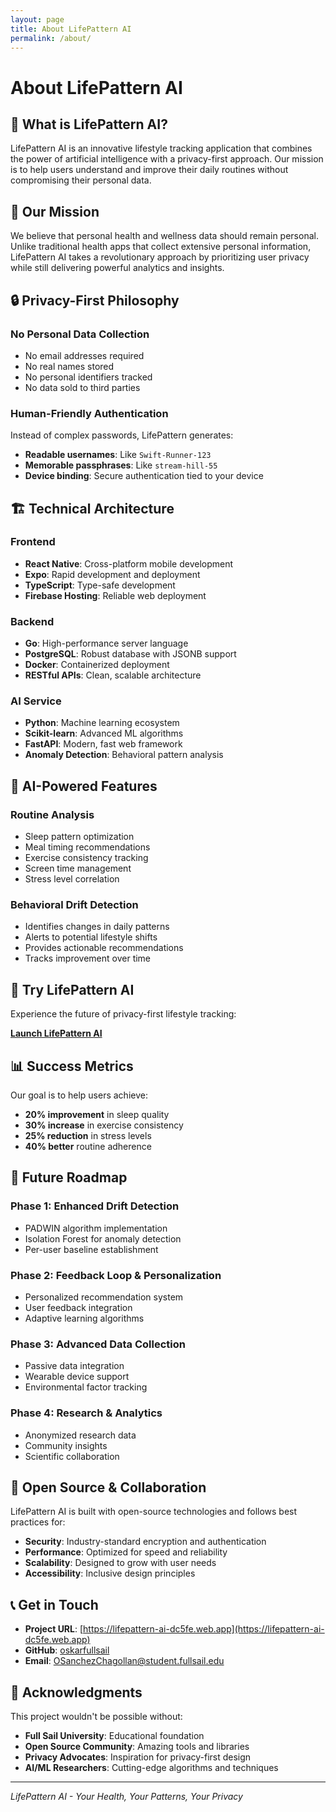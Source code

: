 ```yaml
---
layout: page
title: About LifePattern AI
permalink: /about/
---
```


# About LifePattern AI

## 🧠 What is LifePattern AI?

LifePattern AI is an innovative lifestyle tracking application that combines the power of artificial intelligence with a privacy-first approach. Our mission is to help users understand and improve their daily routines without compromising their personal data.

## 🎯 Our Mission

We believe that personal health and wellness data should remain personal. Unlike traditional health apps that collect extensive personal information, LifePattern AI takes a revolutionary approach by prioritizing user privacy while still delivering powerful analytics and insights.

## 🔒 Privacy-First Philosophy

### No Personal Data Collection
- No email addresses required
- No real names stored
- No personal identifiers tracked
- No data sold to third parties

### Human-Friendly Authentication
Instead of complex passwords, LifePattern generates:
- **Readable usernames**: Like `Swift-Runner-123`
- **Memorable passphrases**: Like `stream-hill-55`
- **Device binding**: Secure authentication tied to your device

## 🏗️ Technical Architecture

### Frontend
- **React Native**: Cross-platform mobile development
- **Expo**: Rapid development and deployment
- **TypeScript**: Type-safe development
- **Firebase Hosting**: Reliable web deployment

### Backend
- **Go**: High-performance server language
- **PostgreSQL**: Robust database with JSONB support
- **Docker**: Containerized deployment
- **RESTful APIs**: Clean, scalable architecture

### AI Service
- **Python**: Machine learning ecosystem
- **Scikit-learn**: Advanced ML algorithms
- **FastAPI**: Modern, fast web framework
- **Anomaly Detection**: Behavioral pattern analysis

## 🧠 AI-Powered Features

### Routine Analysis
- Sleep pattern optimization
- Meal timing recommendations
- Exercise consistency tracking
- Screen time management
- Stress level correlation

### Behavioral Drift Detection
- Identifies changes in daily patterns
- Alerts to potential lifestyle shifts
- Provides actionable recommendations
- Tracks improvement over time

## 🚀 Try LifePattern AI

Experience the future of privacy-first lifestyle tracking:

**[Launch LifePattern AI](https://lifepattern-ai-dc5fe.web.app)**

## 📊 Success Metrics

Our goal is to help users achieve:
- **20% improvement** in sleep quality
- **30% increase** in exercise consistency
- **25% reduction** in stress levels
- **40% better** routine adherence

## 🔮 Future Roadmap

### Phase 1: Enhanced Drift Detection
- PADWIN algorithm implementation
- Isolation Forest for anomaly detection
- Per-user baseline establishment

### Phase 2: Feedback Loop & Personalization
- Personalized recommendation system
- User feedback integration
- Adaptive learning algorithms

### Phase 3: Advanced Data Collection
- Passive data integration
- Wearable device support
- Environmental factor tracking

### Phase 4: Research & Analytics
- Anonymized research data
- Community insights
- Scientific collaboration

## 🤝 Open Source & Collaboration

LifePattern AI is built with open-source technologies and follows best practices for:
- **Security**: Industry-standard encryption and authentication
- **Performance**: Optimized for speed and reliability
- **Scalability**: Designed to grow with user needs
- **Accessibility**: Inclusive design principles

## 📞 Get in Touch

- **Project URL**: [https://lifepattern-ai-dc5fe.web.app](https://lifepattern-ai-dc5fe.web.app)
- **GitHub**: [oskarfullsail](https://github.com/oskarfullsail)
- **Email**: OSanchezChagollan@student.fullsail.edu

## 🙏 Acknowledgments

This project wouldn't be possible without:
- **Full Sail University**: Educational foundation
- **Open Source Community**: Amazing tools and libraries
- **Privacy Advocates**: Inspiration for privacy-first design
- **AI/ML Researchers**: Cutting-edge algorithms and techniques

---

*LifePattern AI - Your Health, Your Patterns, Your Privacy*
